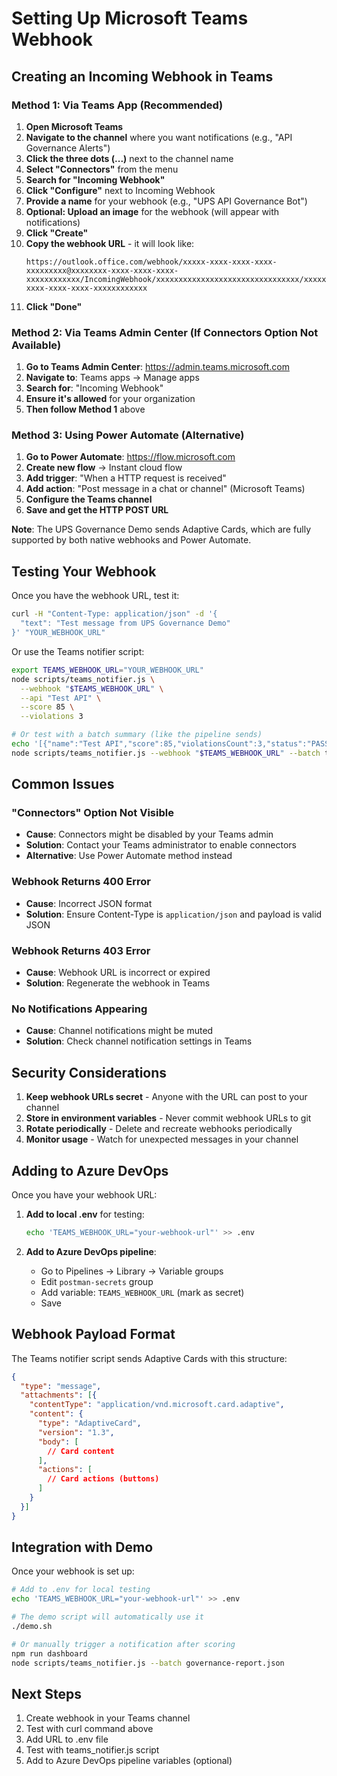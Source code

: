 # Setting Up Microsoft Teams Webhook

## Creating an Incoming Webhook in Teams

### Method 1: Via Teams App (Recommended)

1. **Open Microsoft Teams**
2. **Navigate to the channel** where you want notifications (e.g., "API Governance Alerts")
3. **Click the three dots (...)** next to the channel name
4. **Select "Connectors"** from the menu
5. **Search for "Incoming Webhook"**
6. **Click "Configure"** next to Incoming Webhook
7. **Provide a name** for your webhook (e.g., "UPS API Governance Bot")
8. **Optional: Upload an image** for the webhook (will appear with notifications)
9. **Click "Create"**
10. **Copy the webhook URL** - it will look like:
    ```
    https://outlook.office.com/webhook/xxxxx-xxxx-xxxx-xxxx-xxxxxxxxx@xxxxxxxx-xxxx-xxxx-xxxx-xxxxxxxxxxxx/IncomingWebhook/xxxxxxxxxxxxxxxxxxxxxxxxxxxxxxxx/xxxxxxxx-xxxx-xxxx-xxxx-xxxxxxxxxxxx
    ```
11. **Click "Done"**

### Method 2: Via Teams Admin Center (If Connectors Option Not Available)

1. **Go to Teams Admin Center**: https://admin.teams.microsoft.com
2. **Navigate to**: Teams apps → Manage apps
3. **Search for**: "Incoming Webhook"
4. **Ensure it's allowed** for your organization
5. **Then follow Method 1** above

### Method 3: Using Power Automate (Alternative)

1. **Go to Power Automate**: https://flow.microsoft.com
2. **Create new flow** → Instant cloud flow
3. **Add trigger**: "When a HTTP request is received"
4. **Add action**: "Post message in a chat or channel" (Microsoft Teams)
5. **Configure the Teams channel**
6. **Save and get the HTTP POST URL**

**Note**: The UPS Governance Demo sends Adaptive Cards, which are fully supported by both native webhooks and Power Automate.

## Testing Your Webhook

Once you have the webhook URL, test it:

```bash
curl -H "Content-Type: application/json" -d '{
  "text": "Test message from UPS Governance Demo"
}' "YOUR_WEBHOOK_URL"
```

Or use the Teams notifier script:

```bash
export TEAMS_WEBHOOK_URL="YOUR_WEBHOOK_URL"
node scripts/teams_notifier.js \
  --webhook "$TEAMS_WEBHOOK_URL" \
  --api "Test API" \
  --score 85 \
  --violations 3

# Or test with a batch summary (like the pipeline sends)
echo '[{"name":"Test API","score":85,"violationsCount":3,"status":"PASS"}]' > test-results.json
node scripts/teams_notifier.js --webhook "$TEAMS_WEBHOOK_URL" --batch test-results.json
```

## Common Issues

### "Connectors" Option Not Visible
- **Cause**: Connectors might be disabled by your Teams admin
- **Solution**: Contact your Teams administrator to enable connectors
- **Alternative**: Use Power Automate method instead

### Webhook Returns 400 Error
- **Cause**: Incorrect JSON format
- **Solution**: Ensure Content-Type is `application/json` and payload is valid JSON

### Webhook Returns 403 Error
- **Cause**: Webhook URL is incorrect or expired
- **Solution**: Regenerate the webhook in Teams

### No Notifications Appearing
- **Cause**: Channel notifications might be muted
- **Solution**: Check channel notification settings in Teams

## Security Considerations

1. **Keep webhook URLs secret** - Anyone with the URL can post to your channel
2. **Store in environment variables** - Never commit webhook URLs to git
3. **Rotate periodically** - Delete and recreate webhooks periodically
4. **Monitor usage** - Watch for unexpected messages in your channel

## Adding to Azure DevOps

Once you have your webhook URL:

1. **Add to local .env** for testing:
   ```bash
   echo 'TEAMS_WEBHOOK_URL="your-webhook-url"' >> .env
   ```

2. **Add to Azure DevOps pipeline**:
   - Go to Pipelines → Library → Variable groups
   - Edit `postman-secrets` group
   - Add variable: `TEAMS_WEBHOOK_URL` (mark as secret)
   - Save

## Webhook Payload Format

The Teams notifier script sends Adaptive Cards with this structure:

```json
{
  "type": "message",
  "attachments": [{
    "contentType": "application/vnd.microsoft.card.adaptive",
    "content": {
      "type": "AdaptiveCard",
      "version": "1.3",
      "body": [
        // Card content
      ],
      "actions": [
        // Card actions (buttons)
      ]
    }
  }]
}
```

## Integration with Demo

Once your webhook is set up:

```bash
# Add to .env for local testing
echo 'TEAMS_WEBHOOK_URL="your-webhook-url"' >> .env

# The demo script will automatically use it
./demo.sh

# Or manually trigger a notification after scoring
npm run dashboard
node scripts/teams_notifier.js --batch governance-report.json
```

## Next Steps

1. Create webhook in your Teams channel
2. Test with curl command above
3. Add URL to .env file
4. Test with teams_notifier.js script
5. Add to Azure DevOps pipeline variables (optional)